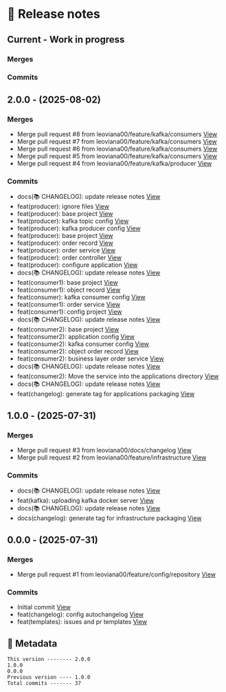 # 🎁 Release notes

## Current - Work in progress
### Merges

### Commits



## 2.0.0 - (2025-08-02)
### Merges
*  Merge pull request #8 from leoviana00/feature/kafka/consumers [View](https://github.com/leoviana00/lab-kafka-spring/commits/4003f25bad81e0727663baf40706b744ef6b4e50)
*  Merge pull request #7 from leoviana00/feature/kafka/consumers [View](https://github.com/leoviana00/lab-kafka-spring/commits/41ed561465f2678ba0a0fdb19612f1b74d00b90f)
*  Merge pull request #6 from leoviana00/feature/kafka/consumers [View](https://github.com/leoviana00/lab-kafka-spring/commits/50264a7ce644ae2084a185807860c1bbf3a7bd8d)
*  Merge pull request #5 from leoviana00/feature/kafka/consumers [View](https://github.com/leoviana00/lab-kafka-spring/commits/723082c9914801ed3e89184d18377bc2af2f27b8)
*  Merge pull request #4 from leoviana00/feature/kafka/producer [View](https://github.com/leoviana00/lab-kafka-spring/commits/65d522a5833e314ea321e508d266b8cd8b6a5ee8)
### Commits
*  docs(📚 CHANGELOG): update release notes [View](https://github.com/leoviana00/lab-kafka-spring/commits/2d3b3c369dd9794eb840959159415664d153ea83)
*  feat(producer): ignore files [View](https://github.com/leoviana00/lab-kafka-spring/commits/ec16fd4200b7c4f77ce3302499539f14e59b27e4)
*  feat(producer): base project [View](https://github.com/leoviana00/lab-kafka-spring/commits/d792938e6de7281e62dcad41bf217ea28cb35a4c)
*  feat(producer): kafka topic config [View](https://github.com/leoviana00/lab-kafka-spring/commits/c2e19df83cd2c0c2d7655b79a3a1ba37e91dc24b)
*  feat(producer): kafka producer config [View](https://github.com/leoviana00/lab-kafka-spring/commits/86d5f0a77474841ba630d44904fd7a624b2ba65c)
*  feat(producer): base project [View](https://github.com/leoviana00/lab-kafka-spring/commits/3f20b80fa02ce106811cca9a9432798239378d57)
*  feat(producer): order record [View](https://github.com/leoviana00/lab-kafka-spring/commits/6ac414d60c2f58ae0fb13c4741786780d129fcbf)
*  feat(producer): order service [View](https://github.com/leoviana00/lab-kafka-spring/commits/08a3f7ebe44fa6bdbfa79a66829eec5b396399ed)
*  feat(producer): order controller [View](https://github.com/leoviana00/lab-kafka-spring/commits/1a0e206cdd43dadc4d1f829e3364cac9525815ca)
*  feat(producer): configure application [View](https://github.com/leoviana00/lab-kafka-spring/commits/e7b5dfdd5deb13b4b236cb6b838919d7bd82a109)
*  docs(📚 CHANGELOG): update release notes [View](https://github.com/leoviana00/lab-kafka-spring/commits/1cbd95a6e8701a5c4dce13f5c5f82315c6e825ae)
*  feat(consumer1): base project [View](https://github.com/leoviana00/lab-kafka-spring/commits/f96d07d5e6848ad6164a319dbcce810279ff0e98)
*  feat(consumer1): object record [View](https://github.com/leoviana00/lab-kafka-spring/commits/ddccf0d93804c0e8becf3f1733fe517367a0f4ae)
*  feat(consumer): kafka consumer config [View](https://github.com/leoviana00/lab-kafka-spring/commits/17efc48103094ff2ed46fd6df85370beac435d8f)
*  feat(consumer1): order service [View](https://github.com/leoviana00/lab-kafka-spring/commits/8981067a4bbb08b44827bc1d340dac3c2b29c05c)
*  feat(consumer1): config project [View](https://github.com/leoviana00/lab-kafka-spring/commits/c0988a3ca943d909e2d65849c1175f5262dfde34)
*  docs(📚 CHANGELOG): update release notes [View](https://github.com/leoviana00/lab-kafka-spring/commits/3414b7593f7cb4b065bc5ca5b808631299f96f08)
*  feat(consumer2): base project [View](https://github.com/leoviana00/lab-kafka-spring/commits/99d9e3c7d78f7698eab5ef0a46e052de0c869ab6)
*  feat(consumer2): application config [View](https://github.com/leoviana00/lab-kafka-spring/commits/37c7b1b2e001cd221ecdd87c217ef40b65435bc6)
*  feat(consumer2): kafka consumer config [View](https://github.com/leoviana00/lab-kafka-spring/commits/b04b4cb9c2a19de9d96018d8bc5c633fc00e2ac0)
*  feat(consumer2): object order record [View](https://github.com/leoviana00/lab-kafka-spring/commits/d2888600e71ead2413df2f9c1438509441283795)
*  feat(consumer2): business layer order service [View](https://github.com/leoviana00/lab-kafka-spring/commits/55e652e139c9507cb32b3d989a9ae354ca743506)
*  docs(📚 CHANGELOG): update release notes [View](https://github.com/leoviana00/lab-kafka-spring/commits/a70c80dafe6de2ad0b716b80c34ee38e35386943)
*  feat(consumer2): Move the service into the applications directory [View](https://github.com/leoviana00/lab-kafka-spring/commits/792dabdd56cd17eb7202522534ee9edefc137bfa)
*  docs(📚 CHANGELOG): update release notes [View](https://github.com/leoviana00/lab-kafka-spring/commits/db27e960049b3955e52d7eee8ae1f034fc2afef5)
*  feat(changelog): generate tag for applications packaging [View](https://github.com/leoviana00/lab-kafka-spring/commits/5e1e5ee80a7dc3600941f46a91177f76849e28ee)



## 1.0.0 - (2025-07-31)
### Merges
*  Merge pull request #3 from leoviana00/docs/changelog [View](https://github.com/leoviana00/lab-kafka-spring/commits/1710f21aa4b6e4e8e7735a3d3a80dad5a95879d7)
*  Merge pull request #2 from leoviana00/feature/infrastructure [View](https://github.com/leoviana00/lab-kafka-spring/commits/d83584faaea395503d84c34bd226bc99a8841301)
### Commits
*  docs(📚 CHANGELOG): update release notes [View](https://github.com/leoviana00/lab-kafka-spring/commits/67bc1afa0eaf614ca09bd053276df2f7d5b6d76f)
*  feat(kafka): uploading kafka docker server [View](https://github.com/leoviana00/lab-kafka-spring/commits/59bd35830db56133c057d0e14880178a032c0b59)
*  docs(📚 CHANGELOG): update release notes [View](https://github.com/leoviana00/lab-kafka-spring/commits/8c30f244bd8320064755ad7ca1b781c89dc8c17e)
*  docs(changelog): generate tag for infrastructure packaging [View](https://github.com/leoviana00/lab-kafka-spring/commits/81cb0ee60c2f5e2ad663a47c76a9c26962797d73)



## 0.0.0 - (2025-07-31)
### Merges
*  Merge pull request #1 from leoviana00/feature/config/repository [View](https://github.com/leoviana00/lab-kafka-spring/commits/612a305987c8fe4cedfbef13580f230f8c583717)
### Commits
*  Initial commit [View](https://github.com/leoviana00/lab-kafka-spring/commits/eaf918b7363c449b2fedd9d2281985d11923338c)
*  feat(changelog): config autochangelog [View](https://github.com/leoviana00/lab-kafka-spring/commits/d3bee1d33a7ed208e3d096958c510e5f67b60fda)
*  feat(templates): issues and pr templates [View](https://github.com/leoviana00/lab-kafka-spring/commits/e5b581e0119dc4c31cd4e1152fcaf73a4c1ffc64)
## 📝 Metadata
```
This version -------- 2.0.0
1.0.0
0.0.0
Previous version ---- 1.0.0
Total commits ------- 37
```
